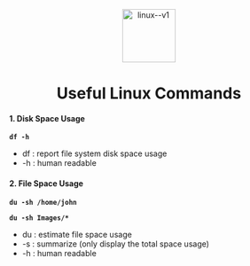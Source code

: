 <div align="center">
  <img width="96" height="96" src="https://img.icons8.com/color/96/linux--v1.png" alt="linux--v1"/>
  <h1>Useful Linux Commands</h1>
</div>


#### 1. Disk Space Usage

**`df -h`**

- df : report file system disk space usage
- -h : human readable

#### 2. File Space Usage

**`du -sh /home/john`**

**`du -sh Images/*`**

- du : estimate file space usage
- -s : summarize (only display the total space usage)
- -h : human readable
